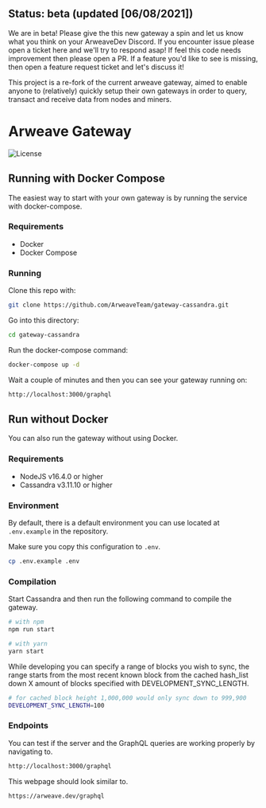 ## Status: beta (updated [06/08/2021])

We are in beta! Please give the this new gateway a spin and let us know what you think on your ArweaveDev Discord.
If you encounter issue please open a ticket here and we'll try to respond asap!
If feel this code needs improvement then please open a PR.
If a feature you'd like to see is missing, then open a feature request ticket and let's discuss it!


This project is a re-fork of the current arweave gateway, aimed to enable anyone to (relatively) quickly setup their own gateways
in order to query, transact and receive data from nodes and miners.

# Arweave Gateway

![License](https://img.shields.io/badge/license-MIT-blue.svg)

## Running with Docker Compose
The easiest way to start with your own gateway is by running the service with docker-compose.
### Requirements
- Docker
- Docker Compose

### Running
Clone this repo with:
```bash
git clone https://github.com/ArweaveTeam/gateway-cassandra.git
```

Go into this directory:
```bash
cd gateway-cassandra
```

Run the docker-compose command:
```bash
docker-compose up -d
```

Wait a couple of minutes and then you can see your gateway running on:
```bash
http://localhost:3000/graphql
```

## Run without Docker
You can also run the gateway without using Docker.
### Requirements
- NodeJS v16.4.0 or higher
- Cassandra v3.11.10 or higher

### Environment

By default, there is a default environment you can use located at `.env.example` in the repository.


Make sure you copy this configuration to `.env`.

```bash
cp .env.example .env
```

### Compilation

Start Cassandra and then run the following command to compile the gateway.

```bash
# with npm
npm run start

# with yarn
yarn start
```

While developing you can specify a range of blocks you wish to sync,
the range starts from the most recent known block from the cached hash_list
down X amount of blocks specified with DEVELOPMENT_SYNC_LENGTH.

```bash
# for cached block height 1,000,000 would only sync down to 999,900
DEVELOPMENT_SYNC_LENGTH=100
```

### Endpoints

You can test if the server and the GraphQL queries are working properly by navigating to.

```bash
http://localhost:3000/graphql
```

This webpage should look similar to.

```bash
https://arweave.dev/graphql
```
